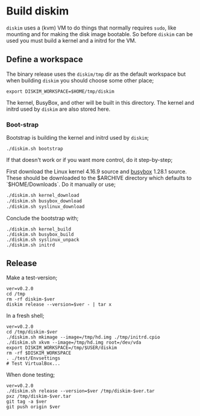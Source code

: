 # Build diskim

`diskim` uses a (kvm) VM to do things that normally requires `sudo`,
like mounting and for making the disk image bootable. So before
`diskim` can be used you must build a kernel and a initrd for the VM.

## Define a workspace

The binary release uses the `diskim/tmp` dir as the default workspace
but when building `diskim` you should choose some other place;

```
export DISKIM_WORKSPACE=$HOME/tmp/diskim
```

The kernel, BusyBox, and other will be built in this directory. The
kernel and initrd used by `diskim` are also stored here.



### Boot-strap

Bootstrap is building the kernel and initrd used by `diskim`;

```
./diskim.sh bootstrap
```

If that doesn't work or if you want more control, do it step-by-step;

First download the Linux kernel 4.16.9 source and
[busybox](https://busybox.net/) 1.28.1 source. These should be
downloaded to the $ARCHIVE directory which defaults to
`$HOME/Downloads`. Do it manually or use;

```bash
./diskim.sh kernel_download
./diskim.sh busybox_download
./diskim.sh syslinux_download
```

Conclude the bootstrap with;

```
./diskim.sh kernel_build
./diskim.sh busybox_build
./diskim.sh syslinux_unpack
./diskim.sh initrd
```


## Release

Make a test-version;

```
ver=v0.2.0
cd /tmp
rm -rf diskim-$ver
diskim release --version=$ver - | tar x
```

In a fresh shell;

```
ver=v0.2.0
cd /tmp/diskim-$ver
./diskim.sh mkimage --image=/tmp/hd.img ./tmp/initrd.cpio
./diskim.sh xkvm --image=/tmp/hd.img root=/dev/vda
export DISKIM_WORKSPACE=/tmp/$USER/diskim
rm -rf $DISKIM_WORKSPACE
. ./test/Envsettings
# Test VirtualBox...
```

When done testing;

```
ver=v0.2.0
./diskim.sh release --version=$ver /tmp/diskim-$ver.tar
pxz /tmp/diskim-$ver.tar
git tag -a $ver
git push origin $ver
```
